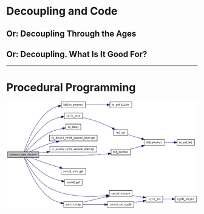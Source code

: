 # Decoupling and Code
<h2 class="fragment">Or: Decoupling Through the Ages</h2>
<h2 class="fragment">Or: Decoupling. What Is It Good For?</h2>

---

# Procedural Programming

![Logo](assets/call-graph.png)
